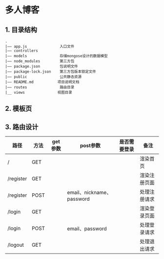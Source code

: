 # 多人博客

## 1. 目录结构

```shell
.
|—— app.js	             入口文件
|—— controllers
|—— models               存储mongose设计的数据模型
|—— node_modules         第三方包
|—— package.json         包说明文件
|—— package-lock.json    第三方包版本锁定文件
|—— public               公共静态资源
|—— README.md 			项目说明文档
|—— routes               路由目录
|__ views 			    视图目录
```

## 2. 模板页

## 3. 路由设计

| 路径      | 方法 | get参数 | post参数                  | 是否需要登录 | 备注         |
| --------- | ---- | ------- | ------------------------- | ------------ | ------------ |
| /         | GET  |         |                           |              | 渲染首页     |
| /register | GET  |         |                           |              | 渲染注册页面 |
| /register | POST |         | email、nickname、password |              | 处理注册请求 |
| /login    | GET  |         |                           |              | 渲染登录页面 |
| /login    | POST |         | email、password           |              | 处理登录请求 |
| /logout   | GET  |         |                           |              | 处理退出请求 |


